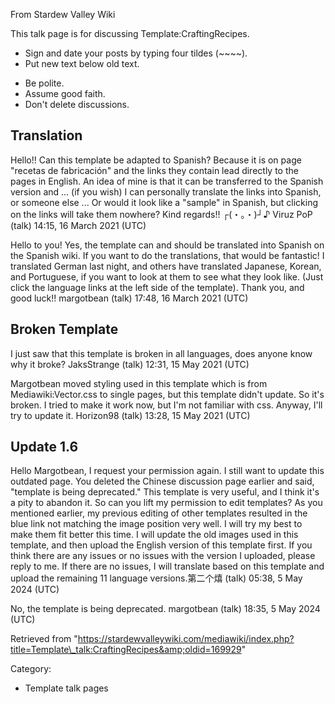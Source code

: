 From Stardew Valley Wiki

This talk page is for discussing Template:CraftingRecipes.

- Sign and date your posts by typing four tildes (~~~~).
- Put new text below old text.

<!--THE END-->

- Be polite.
- Assume good faith.
- Don't delete discussions.

## Translation

Hello!! Can this template be adapted to Spanish? Because it is on page "recetas de fabricación" and the links they contain lead directly to the pages in English. An idea of ​​mine is that it can be transferred to the Spanish version and ... (if you wish) I can personally translate the links into Spanish, or someone else ... Or would it look like a "sample" in Spanish, but clicking on the links will take them nowhere? Kind regards!! ┌(・。・)┘♪ Viruz PoP (talk) 14:15, 16 March 2021 (UTC)

Hello to you! Yes, the template can and should be translated into Spanish on the Spanish wiki. If you want to do the translations, that would be fantastic! I translated German last night, and others have translated Japanese, Korean, and Portuguese, if you want to look at them to see what they look like. (Just click the language links at the left side of the template). Thank you, and good luck!! margotbean (talk) 17:48, 16 March 2021 (UTC)

## Broken Template

I just saw that this template is broken in all languages, does anyone know why it broke? JaksStrange (talk) 12:31, 15 May 2021 (UTC)

Margotbean moved styling used in this template which is from Mediawiki:Vector.css to single pages, but this template didn't update. So it's broken. I tried to make it work now, but I'm not familiar with css. Anyway, I'll try to update it. Horizon98 (talk) 13:28, 15 May 2021 (UTC)

## Update 1.6

Hello Margotbean, I request your permission again. I still want to update this outdated page. You deleted the Chinese discussion page earlier and said, "template is being deprecated." This template is very useful, and I think it's a pity to abandon it. So can you lift my permission to edit templates? As you mentioned earlier, my previous editing of other templates resulted in the blue link not matching the image position very well. I will try my best to make them fit better this time. I will update the old images used in this template, and then upload the English version of this template first. If you think there are any issues or no issues with the version I uploaded, please reply to me. If there are no issues, I will translate based on this template and upload the remaining 11 language versions.第二个熺 (talk) 05:38, 5 May 2024 (UTC)

No, the template is being deprecated. margotbean (talk) 18:35, 5 May 2024 (UTC)

Retrieved from "https://stardewvalleywiki.com/mediawiki/index.php?title=Template\_talk:CraftingRecipes&amp;oldid=169929"

Category:

- Template talk pages